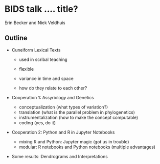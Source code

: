 # BIDS talk …. title?

Erin Becker and Niek Veldhuis

## Outline

- Cuneiform Lexical Texts

  * used in scribal teaching


  * flexible
  * variance in time and space
  * how do they relate to each other?

- Cooperation 1: Assyriology and Genetics

  * conceptualization (what types of variation?)
  * translation (what is the parallel problem in phylogenetics)
  * instrumentalization (how to make the concept computable)
  * coding (yes, do it)

- Cooperation 2: Python and R in Jupyter Notebooks

  * mixing R and Python: Jupyter magic (got us in trouble)
  * modular: R notebooks and Python notebooks (multiple advantages)

- Some results: Dendrograms and Interpretations
